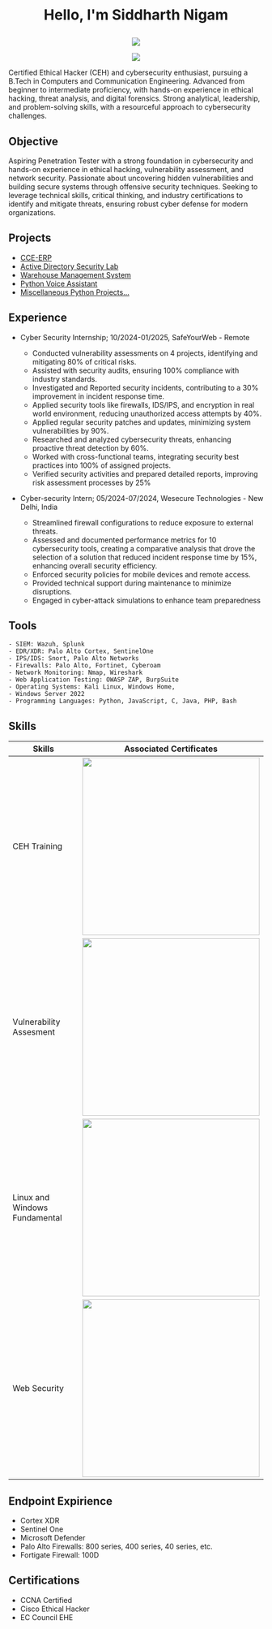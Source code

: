 # <p align="center"> Hello, I'm Siddharth Nigam</p>
<p align="center"><img src="https://github.com/user-attachments/assets/99eb551e-5265-4c37-98c8-f81484511155"></p>
<p align="center"><a href="https://www.linkedin.com/in/siddharth-nigam-a7bab1257/"><img src="https://img.shields.io/badge/-LinkedIn-0072b1?&style=for-the-badge&logo=linkedin&logoColor=white" /></a></p>


Certified Ethical Hacker (CEH) and cybersecurity enthusiast, pursuing a B.Tech in Computers and Communication Engineering. Advanced from beginner to intermediate proficiency, with hands-on experience in ethical hacking, threat analysis, and digital forensics. Strong analytical, leadership, and problem-solving skills, with a resourceful approach to cybersecurity challenges.

## Objective

Aspiring Penetration Tester with a strong foundation in cybersecurity and hands-on experience in ethical hacking, vulnerability assessment, and network security. Passionate about uncovering hidden vulnerabilities and building secure systems through offensive security techniques. Seeking to leverage technical skills, critical thinking, and industry certifications to identify and mitigate threats, ensuring robust cyber defense for modern organizations.

## Projects
- <a href="https://github.com/InfiniteTrident23/ERP-SYS">CCE-ERP</a>
- <a href="https://github.com/InfiniteTrident23/AD-security-Project">Active Directory Security Lab</a>
- <a href="https://github.com/InfiniteTrident23/Warehouse-Management">Warehouse Management System</a>
- <a href="https://github.com/InfiniteTrident23/C.L.A.I.R.E-Demo">Python Voice Assistant</a>
- <a href="https://github.com/InfiniteTrident23/Miscellaneous-Python-Projects">Miscellaneous Python Projects...</a>

## Experience
- Cyber Security Internship; 10/2024-01/2025, SafeYourWeb - Remote
    - Conducted vulnerability assessments on 4 projects, identifying and mitigating 80% of critical risks.
    - Assisted with security audits, ensuring 100% compliance with industry standards.
    - Investigated and Reported security incidents, contributing to a 30% improvement in incident response time.
    - Applied security tools like firewalls, IDS/IPS, and encryption in real world environment, reducing unauthorized access attempts by 40%.
    - Applied regular security patches and updates, minimizing system vulnerabilities by 90%.
    - Researched and analyzed cybersecurity threats, enhancing proactive threat detection by 60%.
    - Worked with cross-functional teams, integrating security best practices into 100% of assigned projects.
    - Verified security activities and prepared detailed reports, improving risk assessment processes by 25%

- Cyber-security Intern; 05/2024-07/2024, Wesecure Technologies - New Delhi, India
    - Streamlined firewall configurations to reduce exposure to external threats.
    - Assessed and documented performance metrics for 10 cybersecurity tools, creating a comparative analysis that drove the selection of a solution that reduced incident response time by 15%, enhancing overall security efficiency.
    - Enforced security policies for mobile devices and remote access.
    - Provided technical support during maintenance to minimize disruptions.
    - Engaged in cyber-attack simulations to enhance team preparedness


 
## Tools
    - SIEM: Wazuh, Splunk
    - EDR/XDR: Palo Alto Cortex, SentinelOne
    - IPS/IDS: Snort, Palo Alto Networks
    - Firewalls: Palo Alto, Fortinet, Cyberoam
    - Network Monitoring: Nmap, Wireshark
    - Web Application Testing: OWASP ZAP, BurpSuite
    - Operating Systems: Kali Linux, Windows Home,
    - Windows Server 2022
    - Programming Languages: Python, JavaScript, C, Java, PHP, Bash

## Skills

| Skills                                        | Associated Certificates    |
|-----------------------------------------------|----------------------------|
|CEH Training|<img src="https://github.com/user-attachments/assets/ee21d2b0-ecc4-41ca-a6b7-ddfe5d09ed21" style="width:350px;height:250x;">
|Vulnerability Assesment|<img src="https://tryhackme-certificates.s3-eu-west-1.amazonaws.com/THM-SLB3X9W6NY.png" style="width:350px;height:250x;">|
|Linux and Windows Fundamental|<img src="https://tryhackme-certificates.s3-eu-west-1.amazonaws.com/THM-XQTRIZUBYX.png" style="width:350px;height:250x;">|
|Web Security|<img src="https://github.com/InfiniteTrident23/InfiniteTrident23/assets/128295541/a2d48e88-bd9b-4354-b56a-5b08b6b1ce03" style="width:350px;height:250x;">|

## Endpoint Expirience
- Cortex XDR
- Sentinel One
- Microsoft Defender
- Palo Alto Firewalls: 800 series, 400 series, 40 series, etc.
- Fortigate Firewall: 100D

## Certifications
- CCNA Certified
- Cisco Ethical Hacker
- EC Council EHE
